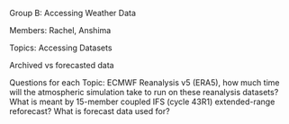 Group B: Accessing Weather Data

Members: Rachel, Anshima

Topics:
Accessing Datasets

Archived vs forecasted data


Questions for each Topic:
ECMWF Reanalysis v5 (ERA5), how much time will the atmospheric simulation take to run on these reanalysis datasets?
What is meant by 15-member coupled IFS (cycle 43R1) extended-range reforecast?
What is forecast data used for?
